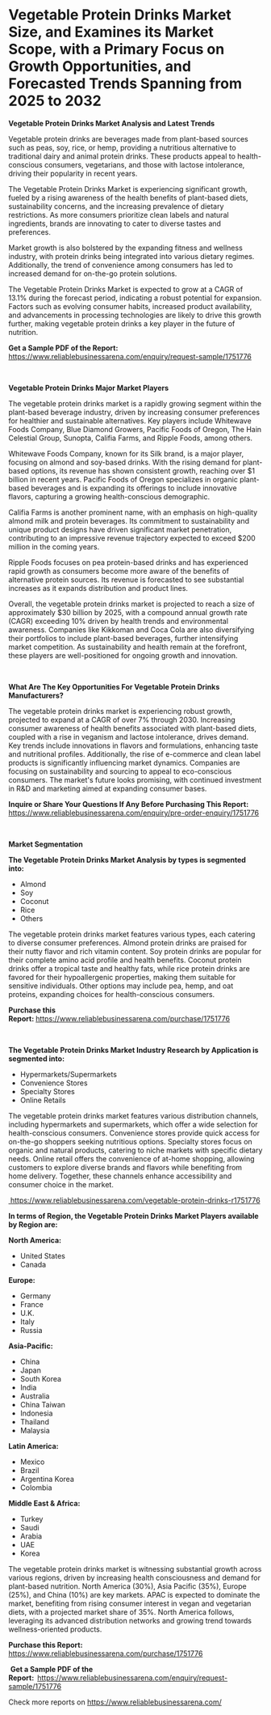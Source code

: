 <p><h1>Vegetable Protein Drinks Market Size, and Examines its Market Scope, with a Primary Focus on Growth Opportunities, and Forecasted Trends Spanning from 2025 to 2032</h1></p><p><strong>Vegetable Protein Drinks Market Analysis and Latest Trends</strong></p>
<p><p>Vegetable protein drinks are beverages made from plant-based sources such as peas, soy, rice, or hemp, providing a nutritious alternative to traditional dairy and animal protein drinks. These products appeal to health-conscious consumers, vegetarians, and those with lactose intolerance, driving their popularity in recent years.</p><p>The Vegetable Protein Drinks Market is experiencing significant growth, fueled by a rising awareness of the health benefits of plant-based diets, sustainability concerns, and the increasing prevalence of dietary restrictions. As more consumers prioritize clean labels and natural ingredients, brands are innovating to cater to diverse tastes and preferences.</p><p>Market growth is also bolstered by the expanding fitness and wellness industry, with protein drinks being integrated into various dietary regimes. Additionally, the trend of convenience among consumers has led to increased demand for on-the-go protein solutions.</p><p>The Vegetable Protein Drinks Market is expected to grow at a CAGR of 13.1% during the forecast period, indicating a robust potential for expansion. Factors such as evolving consumer habits, increased product availability, and advancements in processing technologies are likely to drive this growth further, making vegetable protein drinks a key player in the future of nutrition.</p></p>
<p><strong>Get a Sample PDF of the Report:&nbsp;</strong> <a href="https://www.reliablebusinessarena.com/enquiry/request-sample/1751776?utm_campaign=1902&utm_medium=2&utm_source=Github&utm_content=ia&utm_term=14022025&utm_id=vegetable-protein-drinks">https://www.reliablebusinessarena.com/enquiry/request-sample/1751776</a></p>
<p>&nbsp;</p>
<p><strong>Vegetable Protein Drinks Major Market Players</strong></p>
<p><p>The vegetable protein drinks market is a rapidly growing segment within the plant-based beverage industry, driven by increasing consumer preferences for healthier and sustainable alternatives. Key players include Whitewave Foods Company, Blue Diamond Growers, Pacific Foods of Oregon, The Hain Celestial Group, Sunopta, Califia Farms, and Ripple Foods, among others.</p><p>Whitewave Foods Company, known for its Silk brand, is a major player, focusing on almond and soy-based drinks. With the rising demand for plant-based options, its revenue has shown consistent growth, reaching over $1 billion in recent years. Pacific Foods of Oregon specializes in organic plant-based beverages and is expanding its offerings to include innovative flavors, capturing a growing health-conscious demographic.</p><p>Califia Farms is another prominent name, with an emphasis on high-quality almond milk and protein beverages. Its commitment to sustainability and unique product designs have driven significant market penetration, contributing to an impressive revenue trajectory expected to exceed $200 million in the coming years.</p><p>Ripple Foods focuses on pea protein-based drinks and has experienced rapid growth as consumers become more aware of the benefits of alternative protein sources. Its revenue is forecasted to see substantial increases as it expands distribution and product lines.</p><p>Overall, the vegetable protein drinks market is projected to reach a size of approximately $30 billion by 2025, with a compound annual growth rate (CAGR) exceeding 10% driven by health trends and environmental awareness. Companies like Kikkoman and Coca Cola are also diversifying their portfolios to include plant-based beverages, further intensifying market competition. As sustainability and health remain at the forefront, these players are well-positioned for ongoing growth and innovation.</p></p>
<p>&nbsp;</p>
<p><strong>What Are The Key Opportunities For Vegetable Protein Drinks Manufacturers?</strong></p>
<p><p>The vegetable protein drinks market is experiencing robust growth, projected to expand at a CAGR of over 7% through 2030. Increasing consumer awareness of health benefits associated with plant-based diets, coupled with a rise in veganism and lactose intolerance, drives demand. Key trends include innovations in flavors and formulations, enhancing taste and nutritional profiles. Additionally, the rise of e-commerce and clean label products is significantly influencing market dynamics. Companies are focusing on sustainability and sourcing to appeal to eco-conscious consumers. The market's future looks promising, with continued investment in R&D and marketing aimed at expanding consumer bases.</p></p>
<p><strong>Inquire or Share Your Questions If Any Before Purchasing This Report:</strong> <a href="https://www.reliablebusinessarena.com/enquiry/pre-order-enquiry/1751776?utm_campaign=1902&utm_medium=2&utm_source=Github&utm_content=ia&utm_term=14022025&utm_id=vegetable-protein-drinks">https://www.reliablebusinessarena.com/enquiry/pre-order-enquiry/1751776</a></p>
<p>&nbsp;</p>
<p><strong>Market Segmentation</strong></p>
<p><strong>The Vegetable Protein Drinks Market Analysis by types is segmented into:</strong></p>
<p><ul><li>Almond</li><li>Soy</li><li>Coconut</li><li>Rice</li><li>Others</li></ul></p>
<p><p>The vegetable protein drinks market features various types, each catering to diverse consumer preferences. Almond protein drinks are praised for their nutty flavor and rich vitamin content. Soy protein drinks are popular for their complete amino acid profile and health benefits. Coconut protein drinks offer a tropical taste and healthy fats, while rice protein drinks are favored for their hypoallergenic properties, making them suitable for sensitive individuals. Other options may include pea, hemp, and oat proteins, expanding choices for health-conscious consumers.</p></p>
<p><strong>Purchase this Report:&nbsp;</strong><a href="https://www.reliablebusinessarena.com/purchase/1751776?utm_campaign=1902&utm_medium=2&utm_source=Github&utm_content=ia&utm_term=14022025&utm_id=vegetable-protein-drinks">https://www.reliablebusinessarena.com/purchase/1751776</a></p>
<p>&nbsp;</p>
<p><strong>The Vegetable Protein Drinks Market Industry Research by Application is segmented into:</strong></p>
<p><ul><li>Hypermarkets/Supermarkets</li><li>Convenience Stores</li><li>Specialty Stores</li><li>Online Retails</li></ul></p>
<p><p>The vegetable protein drinks market features various distribution channels, including hypermarkets and supermarkets, which offer a wide selection for health-conscious consumers. Convenience stores provide quick access for on-the-go shoppers seeking nutritious options. Specialty stores focus on organic and natural products, catering to niche markets with specific dietary needs. Online retail offers the convenience of at-home shopping, allowing customers to explore diverse brands and flavors while benefiting from home delivery. Together, these channels enhance accessibility and consumer choice in the market.</p></p>
<p><a href="https://www.reliablebusinessarena.com/vegetable-protein-drinks-r1751776?utm_campaign=1902&utm_medium=2&utm_source=Github&utm_content=ia&utm_term=14022025&utm_id=vegetable-protein-drinks">&nbsp;https://www.reliablebusinessarena.com/vegetable-protein-drinks-r1751776</a></p>
<p><strong>In terms of Region, the Vegetable Protein Drinks Market Players available by Region are:</strong></p>
<p>
    <p> <strong> North America: </strong>
        <ul>
            <li>United States</li>
            <li>Canada</li>
        </ul>
        </p> 
    <p> <strong> Europe: </strong>
        <ul>
            <li>Germany</li>
            <li>France</li>
            <li>U.K.</li>
            <li>Italy</li>
            <li>Russia</li>
        </ul>
        </p> 
    <p> <strong> Asia-Pacific: </strong>
        <ul>
            <li>China</li>
            <li>Japan</li>
            <li>South Korea</li>
            <li>India</li>
            <li>Australia</li>
            <li>China Taiwan</li>
            <li>Indonesia</li>
            <li>Thailand</li>
            <li>Malaysia</li>
        </ul>
        </p> 
    <p> <strong> Latin America: </strong>
        <ul>
            <li>Mexico</li>
            <li>Brazil</li>
            <li>Argentina Korea</li>
            <li>Colombia</li>
        </ul>
        </p> 
    <p> <strong> Middle East & Africa: </strong>
        <ul>
            <li>Turkey</li>
            <li>Saudi</li>
            <li>Arabia</li>
            <li>UAE</li>
            <li>Korea</li>
        </ul>
    </p>
    </p>
<p><p>The vegetable protein drinks market is witnessing substantial growth across various regions, driven by increasing health consciousness and demand for plant-based nutrition. North America (30%), Asia Pacific (35%), Europe (25%), and China (10%) are key markets. APAC is expected to dominate the market, benefiting from rising consumer interest in vegan and vegetarian diets, with a projected market share of 35%. North America follows, leveraging its advanced distribution networks and growing trend towards wellness-oriented products.</p></p>
<p><strong>Purchase this Report: </strong><a href="https://www.reliablebusinessarena.com/purchase/1751776?utm_campaign=1902&utm_medium=2&utm_source=Github&utm_content=ia&utm_term=14022025&utm_id=vegetable-protein-drinks">https://www.reliablebusinessarena.com/purchase/1751776</a></p>
<p>&nbsp;<strong>Get a Sample PDF of the Report:&nbsp;&nbsp;</strong><a href="https://www.reliablebusinessarena.com/enquiry/request-sample/1751776?utm_campaign=1902&utm_medium=2&utm_source=Github&utm_content=ia&utm_term=14022025&utm_id=vegetable-protein-drinks">https://www.reliablebusinessarena.com/enquiry/request-sample/1751776</a></p>
<p><strong></strong></p>
<p>Check more reports on <a href="https://www.reliablebusinessarena.com/?utm_campaign=1902&utm_medium=2&utm_source=Github&utm_content=ia&utm_term=14022025&utm_id=vegetable-protein-drinks">https://www.reliablebusinessarena.com/</a></p>